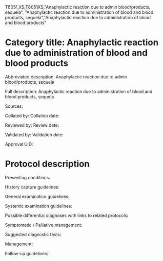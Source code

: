 T8051,XS,T8051XS,"Anaphylactic reaction due to admin blood/products, sequela", "Anaphylactic reaction due to administration of blood and blood products, sequela","Anaphylactic reaction due to administration of blood and blood products"
# Category title: Anaphylactic reaction due to administration of blood and blood products

Abbreviated description: Anaphylactic reaction due to admin blood/products, sequela

Full description: Anaphylactic reaction due to administration of blood and blood products, sequela

Sources:

Collated by:
Collation date:

Reviewed by:
Review date:

Validated by:
Validation date:

Approval UID:

# Protocol description

Presenting conditions:

History capture guidelines:

General examination guidelines:

Systemic examination guidelines:

Possible differential diagnoses with links to related protocols:

Symptomatic / Palliative management:

Suggested diagnostic tests:

Management:

Follow-up guidelines:
